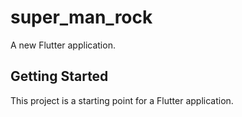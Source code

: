 # super_man_rock

A new Flutter application.

## Getting Started

This project is a starting point for a Flutter application.
